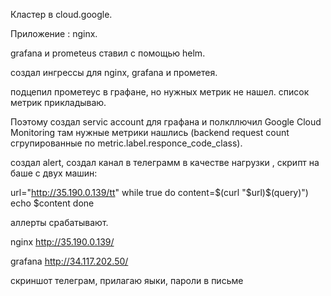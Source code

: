 Кластер в cloud.google.

Приложение : nginx.

grafana и prometeus ставил с помощью helm.

создал ингрессы для nginx, grafana и прометея.

подцепил прометеус в графане, но нужных метрик не нашел.
список метрик прикладываю.

Поэтому создал  servic account для графана и полкллючил Google Cloud Monitoring
там нужные метрики нашлись (backend request count сгрупированные по metric.label.responce_code_class).

создал alert, создал канал в телеграмм 
в качестве нагрузки , скрипт на баше с двух машин:

url="http://35.190.0.139/tt"
while true
do content=$(curl "$url)$(query)")
  echo $content
done  

аллерты срабатывают.



nginx
http://35.190.0.139/

grafana
http://34.117.202.50/

скриншот телеграм, прилагаю
яыки, пароли в письме

